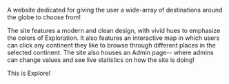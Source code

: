 A website dedicated for giving the user a wide-array of destinations around the globe to choose from!

The site features a modern and clean design, with vivid hues to emphasize the colors of Exploration.
It also features an interactive map in which users can click any continent they like to browse through different places in the selected continent.
The site also houses an Admin page-- where admins can change values and see live statistics on how the site is doing!

This is Explore!
